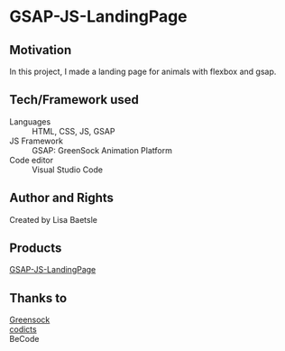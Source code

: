 # GSAP-JS-LandingPage 

## Motivation

In this project, I made a landing page for animals with flexbox and gsap.


## Tech/Framework used

<dl>
  <dt>Languages</dt>
  <dd>HTML, CSS, JS, GSAP</dd>
  
  <dt>JS Framework</dt>
  <dd>GSAP: GreenSock Animation Platform</dd>     
      
  <dt>Code editor</dt>
  <dd>Visual Studio Code</dd>
</dl>


## Author and Rights

Created by Lisa Baetsle


## Products
  
[GSAP-JS-LandingPage](https://lisabaetsle.github.io/GSAP-JS-LandingPage/)

## Thanks to

[Greensock](https://www.greensock.com)   
[codicts](https://www.youtube.com/watch?v=jPSFK-6ba-0&t=4s)   
BeCode
